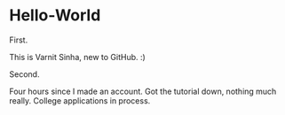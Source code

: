 # Hello-World
First.

This is Varnit Sinha, new to GitHub. :)


Second.

Four hours since I made an account. Got the tutorial down, nothing much really. College applications in process. 
